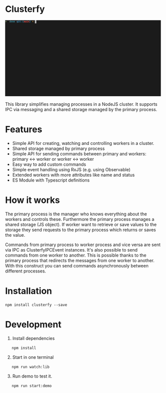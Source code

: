# Clusterfy

<img src="./docs/images/TerminalDemo.gif" alt="terminal demo gif"/>

This library simplifies managing processes in a NodeJS cluster. It supports IPC via messaging and a shared storage
managed by the primary process.

# Features

- Simple API for creating, watching and controlling workers in a cluster.
- Shared storage managed by primary process
- Simple API for sending commands between primary and workers: primary <-> worker or worker <-> worker
- Easy way to add custom commands
- Simple event handling using RxJS (e.g. using Observable)
- Extended workers with more attributes like name and status
- ES Module with Typescript definitions

# How it works

The primary process is the manager who knows everything about the workers and controls these. Furthermore the primary
process manages a shared storage (JS object). If worker want to retrieve or save values to the storage they send
requests to the primary process which returns or saves the value.

Commands from primary process to worker process and vice versa are sent via IPC as ClusterfyIPCEvent instances.
It's also possible to send commands from one worker to another. This is possible thanks to the primary process that
redirects the messages from one worker to another. With this construct you can send commands asynchronously between different processes.

# Installation

````
npm install clusterfy --save
````

# Development

1. Install dependencies

````
   npm install
````

2. Start in one terminal
````
   npm run watch:lib
````

3. Run demo to test it.
````
   npm run start:demo
 ````
